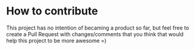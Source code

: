 # How to contribute

This project has no intention of becaming a product so far, but feel free to create a Pull Request with changes/comments that you think that would help this project to be more awesome =)
